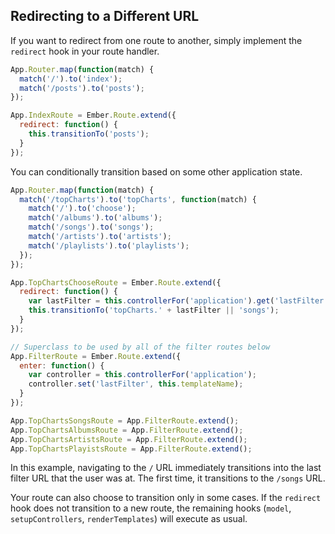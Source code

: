 ## Redirecting to a Different URL

If you want to redirect from one route to another, simply implement the
`redirect` hook in your route handler.

```javascript
App.Router.map(function(match) {
  match('/').to('index');
  match('/posts').to('posts');
});

App.IndexRoute = Ember.Route.extend({
  redirect: function() {
    this.transitionTo('posts');
  }
});
```

You can conditionally transition based on some other application state.

```javascript
App.Router.map(function(match) {
  match('/topCharts').to('topCharts', function(match) {
    match('/').to('choose');
    match('/albums').to('albums');
    match('/songs').to('songs');
    match('/artists').to('artists');
    match('/playlists').to('playlists');
  });
});

App.TopChartsChooseRoute = Ember.Route.extend({
  redirect: function() {
    var lastFilter = this.controllerFor('application').get('lastFilter');
    this.transitionTo('topCharts.' + lastFilter || 'songs');
  }
});

// Superclass to be used by all of the filter routes below
App.FilterRoute = Ember.Route.extend({
  enter: function() {
    var controller = this.controllerFor('application');
    controller.set('lastFilter', this.templateName);
  }
});

App.TopChartsSongsRoute = App.FilterRoute.extend();
App.TopChartsAlbumsRoute = App.FilterRoute.extend();
App.TopChartsArtistsRoute = App.FilterRoute.extend();
App.TopChartsPlayistsRoute = App.FilterRoute.extend();
```

In this example, navigating to the `/` URL immediately transitions into
the last filter URL that the user was at. The first time, it transitions
to the `/songs` URL.

Your route can also choose to transition only in some cases. If the
`redirect` hook does not transition to a new route, the remaining hooks
(`model`, `setupControllers`, `renderTemplates`) will execute as usual.
